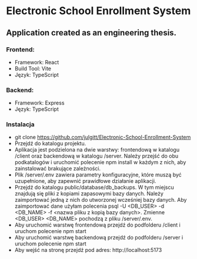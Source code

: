 # Electronic School Enrollment System

## Application created as an engineering thesis.

### Frontend:

- Framework: React
- Build Tool: Vite
- Język: TypeScript

### Backend:

- Framework: Express
- Język: TypeScript

### Instalacja
- git clone https://github.com/julgitt/Electronic-School-Enrollment-System
- Przejdź do katalogu projektu.
-  Aplikacja jest podzielona na dwie warstwy: frontendową w katalogu /client oraz backendową w katalogu /server. Należy przejść do obu podkatalogów i uruchomić polecenie npm install w każdym z nich, aby zainstalować brakujące zależności.
- Plik /server/.env zawiera parametry konfiguracyjne, które muszą być uzupełnione, aby zapewnić prawidłowe działanie aplikacji.
- Przejdź do katalogu public/database/db_backups. W tym miejscu znajdują się pliki z kopiami zapasowymi bazy danych. Należy zaimportować jedną z nich do utworzonej wcześniej bazy danych. Aby zaimportować dane użyłam polecenia psql -U <DB\_USER> -d <DB\_NAME> -f <nazwa pliku z kopią bazy danych>. Zmienne <DB\_USER> <DB\_NAME> pochodzą z pliku /server/.env.
- Aby uruchomić warstwę frontendową przejdź do podfolderu /client i uruchom polecenie npm start
- Aby uruchomić warstwę backendową przejdź do podfolderu /server i uruchom polecenie npm start
- Aby wejść na stronę przejdź pod adres: http://localhost:5173